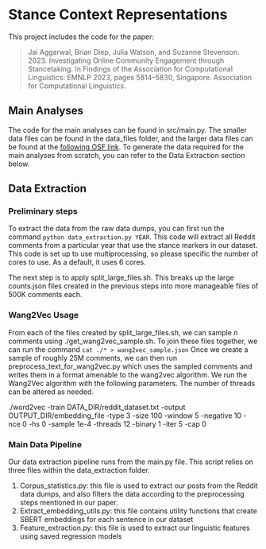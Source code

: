 # Stance Context Representations

This project includes the code for the paper:
> Jai Aggarwal, Brian Diep, Julia Watson, and Suzanne Stevenson. 2023. Investigating Online Community Engagement through Stancetaking. In Findings of the Association for Computational Linguistics: EMNLP 2023, pages 5814–5830, Singapore. Association for Computational Linguistics.

## Main Analyses
The code for the main analyses can be found in src/main.py. The smaller data files can be found in the data_files folder, and the larger data files can be found at the [following OSF link]([url](https://osf.io/z9rxw/)).
To generate the data required for the main analyses from scratch, you can refer to the Data Extraction section below.


## Data Extraction
### Preliminary steps
To extract the data from the raw data dumps, you can first run the command `python data_extraction.py YEAR`. This code will extract all Reddit comments from a particular year that use the stance markers in our dataset. This code is set up to use multiprocessing, so please specific the number of cores to use. As a default, it uses 6 cores.

The next step is to apply split_large_files.sh. This breaks up the large counts.json files created in the previous steps into more manageable files of 500K comments each. 


### Wang2Vec Usage
From each of the files created by split_large_files.sh, we can sample *n* comments using ./get_wang2vec_sample.sh. To join these files together, we can run the command
`cat ./* > wang2vec_sample.json`
Once we create a sample of roughly 25M comments, we can then run preprocess_text_for_wang2vec.py which uses the 
sampled comments and writes them in a format amenable to the wang2vec algorithm. We run the Wang2Vec algorithm
with the following parameters. The number of threads can be altered as needed.

./word2vec -train DATA_DIR/reddit_dataset.txt -output OUTPUT_DIR/embedding_file -type 3 -size 100 -window 5 -negative 10 -nce 0 -hs 0 -sample 1e-4 -threads 12 -binary 1 -iter 5 -cap 0


### Main Data Pipeline
Our data extraction pipeline runs from the main.py file. This script relies on three files within the data_extraction folder.

1. Corpus_statistics.py: this file is used to extract our posts from the Reddit data dumps, and also filters the data according to the preprocessing steps mentioned in our paper.
2. Extract_embedding_utils.py: this file contains utility functions that create SBERT embeddings for each sentence in our dataset
3. Feature_extraction.py: this file is used to extract our linguistic features using saved regression models


